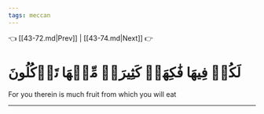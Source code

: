 ```yaml
---
tags: meccan
---
```


👈 [[43-72.md|Prev]] | [[43-74.md|Next]] 👉

# لَكُمۡ فِيهَا فَٰكِهَةٞ كَثِيرَةٞ مِّنۡهَا تَأۡكُلُونَ

For you therein is much fruit from which you will eat

---


